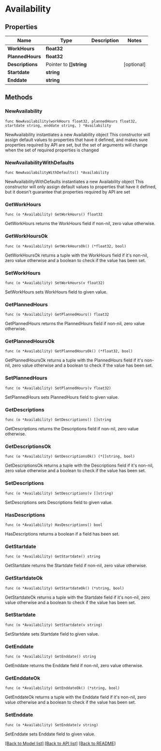 # Availability

## Properties

Name | Type | Description | Notes
------------ | ------------- | ------------- | -------------
**WorkHours** | **float32** |  | 
**PlannedHours** | **float32** |  | 
**Descriptions** | Pointer to **[]string** |  | [optional] 
**Startdate** | **string** |  | 
**Enddate** | **string** |  | 

## Methods

### NewAvailability

`func NewAvailability(workHours float32, plannedHours float32, startdate string, enddate string, ) *Availability`

NewAvailability instantiates a new Availability object
This constructor will assign default values to properties that have it defined,
and makes sure properties required by API are set, but the set of arguments
will change when the set of required properties is changed

### NewAvailabilityWithDefaults

`func NewAvailabilityWithDefaults() *Availability`

NewAvailabilityWithDefaults instantiates a new Availability object
This constructor will only assign default values to properties that have it defined,
but it doesn't guarantee that properties required by API are set

### GetWorkHours

`func (o *Availability) GetWorkHours() float32`

GetWorkHours returns the WorkHours field if non-nil, zero value otherwise.

### GetWorkHoursOk

`func (o *Availability) GetWorkHoursOk() (*float32, bool)`

GetWorkHoursOk returns a tuple with the WorkHours field if it's non-nil, zero value otherwise
and a boolean to check if the value has been set.

### SetWorkHours

`func (o *Availability) SetWorkHours(v float32)`

SetWorkHours sets WorkHours field to given value.


### GetPlannedHours

`func (o *Availability) GetPlannedHours() float32`

GetPlannedHours returns the PlannedHours field if non-nil, zero value otherwise.

### GetPlannedHoursOk

`func (o *Availability) GetPlannedHoursOk() (*float32, bool)`

GetPlannedHoursOk returns a tuple with the PlannedHours field if it's non-nil, zero value otherwise
and a boolean to check if the value has been set.

### SetPlannedHours

`func (o *Availability) SetPlannedHours(v float32)`

SetPlannedHours sets PlannedHours field to given value.


### GetDescriptions

`func (o *Availability) GetDescriptions() []string`

GetDescriptions returns the Descriptions field if non-nil, zero value otherwise.

### GetDescriptionsOk

`func (o *Availability) GetDescriptionsOk() (*[]string, bool)`

GetDescriptionsOk returns a tuple with the Descriptions field if it's non-nil, zero value otherwise
and a boolean to check if the value has been set.

### SetDescriptions

`func (o *Availability) SetDescriptions(v []string)`

SetDescriptions sets Descriptions field to given value.

### HasDescriptions

`func (o *Availability) HasDescriptions() bool`

HasDescriptions returns a boolean if a field has been set.

### GetStartdate

`func (o *Availability) GetStartdate() string`

GetStartdate returns the Startdate field if non-nil, zero value otherwise.

### GetStartdateOk

`func (o *Availability) GetStartdateOk() (*string, bool)`

GetStartdateOk returns a tuple with the Startdate field if it's non-nil, zero value otherwise
and a boolean to check if the value has been set.

### SetStartdate

`func (o *Availability) SetStartdate(v string)`

SetStartdate sets Startdate field to given value.


### GetEnddate

`func (o *Availability) GetEnddate() string`

GetEnddate returns the Enddate field if non-nil, zero value otherwise.

### GetEnddateOk

`func (o *Availability) GetEnddateOk() (*string, bool)`

GetEnddateOk returns a tuple with the Enddate field if it's non-nil, zero value otherwise
and a boolean to check if the value has been set.

### SetEnddate

`func (o *Availability) SetEnddate(v string)`

SetEnddate sets Enddate field to given value.



[[Back to Model list]](../README.md#documentation-for-models) [[Back to API list]](../README.md#documentation-for-api-endpoints) [[Back to README]](../README.md)


